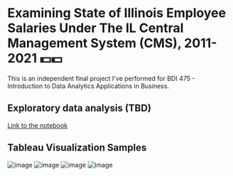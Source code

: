 # Examining State of Illinois Employee Salaries Under The IL Central Management System (CMS), 2011-2021 💵💵

This is an independent final project I've performed for BDI 475 - Introduction to Data Analytics Applications in Business.

## Exploratory data analysis (TBD)

[Link to the notebook]()

## Tableau Visualization Samples

![image](https://user-images.githubusercontent.com/1064036/118727932-73524800-b7e8-11eb-9559-c8dc6af72a69.png)
![image](https://user-images.githubusercontent.com/1064036/118727987-86fdae80-b7e8-11eb-951d-1dfa17ecc73a.png)
![image](https://user-images.githubusercontent.com/1064036/118728236-af85a880-b7e8-11eb-9549-fb4df130ed84.png)
![image](https://user-images.githubusercontent.com/1064036/118728287-c3c9a580-b7e8-11eb-9ea0-2a13ff4e3ac0.png)
